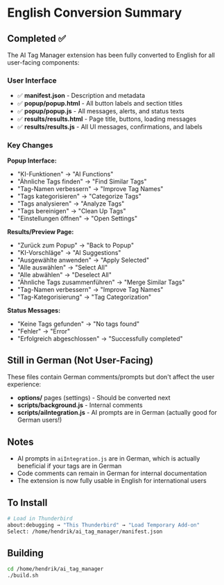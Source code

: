 # English Conversion Summary

## Completed ✅

The AI Tag Manager extension has been fully converted to English for all user-facing components:

### User Interface
- ✅ **manifest.json** - Description and metadata
- ✅ **popup/popup.html** - All button labels and section titles
- ✅ **popup/popup.js** - All messages, alerts, and status texts
- ✅ **results/results.html** - Page title, buttons, loading messages
- ✅ **results/results.js** - All UI messages, confirmations, and labels

### Key Changes

**Popup Interface:**
- "KI-Funktionen" → "AI Functions"
- "Ähnliche Tags finden" → "Find Similar Tags"
- "Tag-Namen verbessern" → "Improve Tag Names"
- "Tags kategorisieren" → "Categorize Tags"
- "Tags analysieren" → "Analyze Tags"
- "Tags bereinigen" → "Clean Up Tags"
- "Einstellungen öffnen" → "Open Settings"

**Results/Preview Page:**
- "Zurück zum Popup" → "Back to Popup"
- "KI-Vorschläge" → "AI Suggestions"
- "Ausgewählte anwenden" → "Apply Selected"
- "Alle auswählen" → "Select All"
- "Alle abwählen" → "Deselect All"
- "Ähnliche Tags zusammenführen" → "Merge Similar Tags"
- "Tag-Namen verbessern" → "Improve Tag Names"
- "Tag-Kategorisierung" → "Tag Categorization"

**Status Messages:**
- "Keine Tags gefunden" → "No tags found"
- "Fehler" → "Error"
- "Erfolgreich abgeschlossen" → "Successfully completed"

## Still in German (Not User-Facing)

These files contain German comments/prompts but don't affect the user experience:

- **options/** pages (settings) - Should be converted next
- **scripts/background.js** - Internal comments
- **scripts/aiIntegration.js** - AI prompts are in German (actually good for German users!)

## Notes

- AI prompts in `aiIntegration.js` are in German, which is actually beneficial if your tags are in German
- Code comments can remain in German for internal documentation
- The extension is now fully usable in English for international users

## To Install

```bash
# Load in Thunderbird
about:debugging → "This Thunderbird" → "Load Temporary Add-on"
Select: /home/hendrik/ai_tag_manager/manifest.json
```

## Building

```bash
cd /home/hendrik/ai_tag_manager
./build.sh
```
